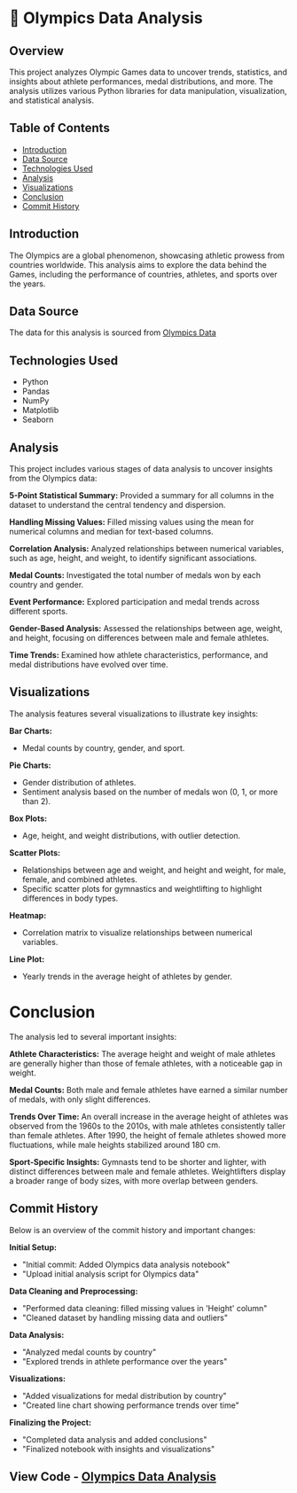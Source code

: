 # 🥇 Olympics Data Analysis

## Overview
This project analyzes Olympic Games data to uncover trends, statistics, and insights about athlete performances, medal distributions, and more. The analysis utilizes various Python libraries for data manipulation, visualization, and statistical analysis.

## Table of Contents
- [Introduction](#introduction)
- [Data Source](#data-source)
- [Technologies Used](#technologies-used)
- [Analysis](#analysis)
- [Visualizations](#visualizations)
- [Conclusion](#conclusion)
- [Commit History](#commit-history)

## Introduction
The Olympics are a global phenomenon, showcasing athletic prowess from countries worldwide. This analysis aims to explore the data behind the Games, including the performance of countries, athletes, and sports over the years.

## Data Source
The data for this analysis is sourced from [Olympics Data](https://docs.google.com/spreadsheets/d/1LLEn6EnPYKO_2MqUeLneupb9oZixd15ychQ9Bj5SkNI/edit?usp=sharing)

## Technologies Used
- Python
- Pandas
- NumPy
- Matplotlib
- Seaborn

## Analysis
This project includes various stages of data analysis to uncover insights from the Olympics data:

**5-Point Statistical Summary:** Provided a summary for all columns in the dataset to understand the central tendency and dispersion.

**Handling Missing Values:** Filled missing values using the mean for numerical columns and median for text-based columns.

**Correlation Analysis:** Analyzed relationships between numerical variables, such as age, height, and weight, to identify significant associations.

**Medal Counts:** Investigated the total number of medals won by each country and gender.

**Event Performance:** Explored participation and medal trends across different sports.

**Gender-Based Analysis:** Assessed the relationships between age, weight, and height, focusing on differences between male and female athletes.

**Time Trends:** Examined how athlete characteristics, performance, and medal distributions have evolved over time.

## Visualizations
The analysis features several visualizations to illustrate key insights:

**Bar Charts:**
- Medal counts by country, gender, and sport.
  
**Pie Charts:**
- Gender distribution of athletes.
- Sentiment analysis based on the number of medals won (0, 1, or more than 2).
  
**Box Plots:**
- Age, height, and weight distributions, with outlier detection.
  
**Scatter Plots:**
- Relationships between age and weight, and height and weight, for male, female, and combined athletes.
- Specific scatter plots for gymnastics and weightlifting to highlight differences in body types.
  
**Heatmap:**
- Correlation matrix to visualize relationships between numerical variables.
  
**Line Plot:**
- Yearly trends in the average height of athletes by gender.
  
# Conclusion
The analysis led to several important insights:

**Athlete Characteristics:**
The average height and weight of male athletes are generally higher than those of female athletes, with a noticeable gap in weight.

**Medal Counts:**
Both male and female athletes have earned a similar number of medals, with only slight differences.

**Trends Over Time:**
An overall increase in the average height of athletes was observed from the 1960s to the 2010s, with male athletes consistently taller than female athletes.
After 1990, the height of female athletes showed more fluctuations, while male heights stabilized around 180 cm.

**Sport-Specific Insights:**
Gymnasts tend to be shorter and lighter, with distinct differences between male and female athletes.
Weightlifters display a broader range of body sizes, with more overlap between genders.

## Commit History
Below is an overview of the commit history and important changes:

**Initial Setup:**

  - "Initial commit: Added Olympics data analysis notebook"
  - "Upload initial analysis script for Olympics data"

 **Data Cleaning and Preprocessing:**
 
  - "Performed data cleaning: filled missing values in 'Height' column"
  - "Cleaned dataset by handling missing data and outliers"

  **Data Analysis:**
  
  - "Analyzed medal counts by country"
  - "Explored trends in athlete performance over the years"
    
  **Visualizations:**
  
  - "Added visualizations for medal distribution by country"
  - "Created line chart showing performance trends over time"

  **Finalizing the Project:**
  
  - "Completed data analysis and added conclusions"
  - "Finalized notebook with insights and visualizations"

## View Code - [Olympics Data Analysis](https://github.com/sakhi3008/Olympics-Data-Analysis/blob/main/Olympics_Data_Analysis.ipynb)
